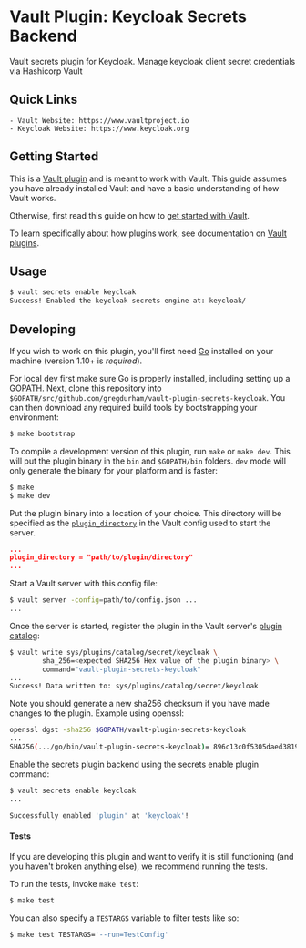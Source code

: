 # Vault Plugin: Keycloak Secrets Backend

Vault secrets plugin for Keycloak. Manage keycloak client secret credentials via Hashicorp Vault

## Quick Links
    - Vault Website: https://www.vaultproject.io
    - Keycloak Website: https://www.keycloak.org

## Getting Started

This is a [Vault plugin](https://www.vaultproject.io/docs/internals/plugins.html)
and is meant to work with Vault. This guide assumes you have already installed Vault
and have a basic understanding of how Vault works.

Otherwise, first read this guide on how to [get started with Vault](https://www.vaultproject.io/intro/getting-started/install.html).

To learn specifically about how plugins work, see documentation on [Vault plugins](https://www.vaultproject.io/docs/internals/plugins.html).

## Usage

```sh
$ vault secrets enable keycloak
Success! Enabled the keycloak secrets engine at: keycloak/
```

## Developing

If you wish to work on this plugin, you'll first need
[Go](https://www.golang.org) installed on your machine
(version 1.10+ is *required*).

For local dev first make sure Go is properly installed, including
setting up a [GOPATH](https://golang.org/doc/code.html#GOPATH).
Next, clone this repository into
`$GOPATH/src/github.com/gregdurham/vault-plugin-secrets-keycloak`.
You can then download any required build tools by bootstrapping your
environment:

```sh
$ make bootstrap
```

To compile a development version of this plugin, run `make` or `make dev`.
This will put the plugin binary in the `bin` and `$GOPATH/bin` folders. `dev`
mode will only generate the binary for your platform and is faster:

```sh
$ make
$ make dev
```

Put the plugin binary into a location of your choice. This directory
will be specified as the [`plugin_directory`](https://www.vaultproject.io/docs/configuration/index.html#plugin_directory)
in the Vault config used to start the server.

```json
...
plugin_directory = "path/to/plugin/directory"
...
```

Start a Vault server with this config file:
```sh
$ vault server -config=path/to/config.json ...
...
```

Once the server is started, register the plugin in the Vault server's [plugin catalog](https://www.vaultproject.io/docs/internals/plugins.html#plugin-catalog):

```sh
$ vault write sys/plugins/catalog/secret/keycloak \
        sha_256=<expected SHA256 Hex value of the plugin binary> \
        command="vault-plugin-secrets-keycloak"
...
Success! Data written to: sys/plugins/catalog/secret/keycloak
```

Note you should generate a new sha256 checksum if you have made changes
to the plugin. Example using openssl:

```sh
openssl dgst -sha256 $GOPATH/vault-plugin-secrets-keycloak
...
SHA256(.../go/bin/vault-plugin-secrets-keycloak)= 896c13c0f5305daed381952a128322e02bc28a57d0c862a78cbc2ea66e8c6fa1
```

Enable the secrets plugin backend using the secrets enable plugin command:

```sh
$ vault secrets enable keycloak
...

Successfully enabled 'plugin' at 'keycloak'!
```

#### Tests

If you are developing this plugin and want to verify it is still
functioning (and you haven't broken anything else), we recommend
running the tests.

To run the tests, invoke `make test`:

```sh
$ make test
```

You can also specify a `TESTARGS` variable to filter tests like so:

```sh
$ make test TESTARGS='--run=TestConfig'
```